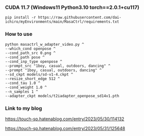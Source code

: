 ### CUDA 11.7 (Windows11  Python3.10  torch==2.0.1+cu117)
~~~
pip install -r https://raw.githubusercontent.com/dai-ichiro/myEnvironments/main/MasaCtrl/requirements.txt
~~~

### How to use
~~~
python masactrl_w_adapter_video.py ^
--which_cond openpose ^
--cond_path_src 0.png ^
--cond_path pose ^
--cond_inp_type openpose ^
--prompt_src "1boy, casual, outdoors, dancing" ^
--prompt "1boy, casual, outdoors, dancing" ^
--sd_ckpt models/sd-v1-4.ckpt ^
--resize_short_edge 512 ^
--cond_tau 1.0 ^
--cond_weight 1.0 ^
--n_samples 1 ^
--adapter_ckpt models/t2iadapter_openpose_sd14v1.pth
~~~

### Link to my blog
https://touch-sp.hatenablog.com/entry/2023/05/30/114132

https://touch-sp.hatenablog.com/entry/2023/05/31/125648
